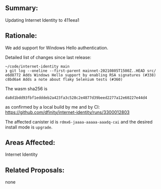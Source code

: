 ## Summary:

Updating Internet Identity to 411eea1

## Rationale:

We add support for Windows Hello authentication. 

Detailed list of changes since last release:
```
~/code/internet-identity main
❯ git log --oneline --first-parent mainnet-20210805T1500Z..HEAD src/
e6d8772 Adds Windows Hello support by enabling RSA signatures (#338)
c8bd6a4 Adds a note about flaky Selenium tests (#360)
```

The wasm sha256 is
```
da8d1bdd93fbf1edddeb2a423fa3c528c2e4877d39beed2277a12e60227e44d4
```
as confirmed by a local build by me and by CI: https://github.com/dfinity/internet-identity/runs/3300012803

The affected canister id is `rdmx6-jaaaa-aaaaa-aaadq-cai` and the desired install mode is `upgrade`.

## Areas Affected:

Internet Identity

## Related Proposals:

none
